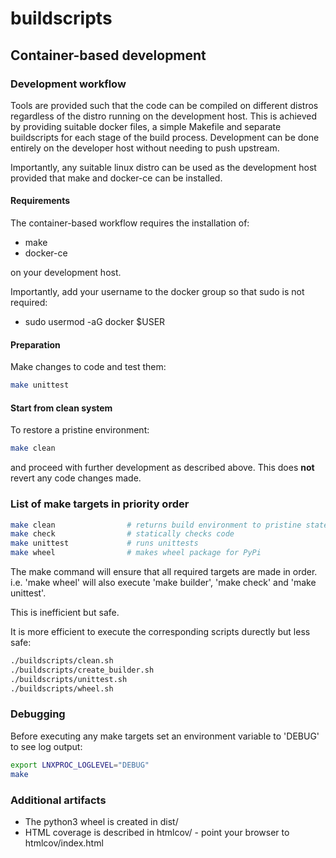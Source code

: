 # buildscripts

## Container-based development

### Development workflow

Tools are provided such that the code can be compiled on different distros regardless of the distro running
on the development host. This is achieved by providing suitable docker files, a simple Makefile and
separate buildscripts for each stage of the build process. Development can be done entirely on the developer host
without needing to push upstream.

Importantly, any suitable linux distro can be used as the development host provided that make and docker-ce
can be installed.


#### Requirements

The container-based workflow requires the installation of:

- make
- docker-ce

on your development host.

Importantly, add your username to the docker group so that sudo is not required:

- sudo usermod -aG docker $USER


#### Preparation

Make changes to code and test them:

```bash
make unittest
```

#### Start from clean system

To restore a pristine environment:

```bash
make clean
```

and proceed with further development as described above. This does **not** revert any code changes made.

### List of make targets in priority order

```bash
make clean                # returns build environment to pristine state - does **not** revert any code changes
make check                # statically checks code
make unittest             # runs unittests
make wheel                # makes wheel package for PyPi
```

The make command will ensure that all required targets are made in order. i.e. 'make wheel' will also execute
'make builder', 'make check' and 'make unittest'.

This is inefficient but safe. 

It is more efficient to execute the corresponding scripts durectly but less safe:

```bash
./buildscripts/clean.sh
./buildscripts/create_builder.sh
./buildscripts/unittest.sh
./buildscripts/wheel.sh
```

### Debugging

Before executing any make targets set an environment variable to 'DEBUG' to see log output:

```bash
export LNXPROC_LOGLEVEL="DEBUG"
make
```

### Additional artifacts

- The python3 wheel is created in dist/
- HTML coverage is described in htmlcov/ - point your browser to htmlcov/index.html

